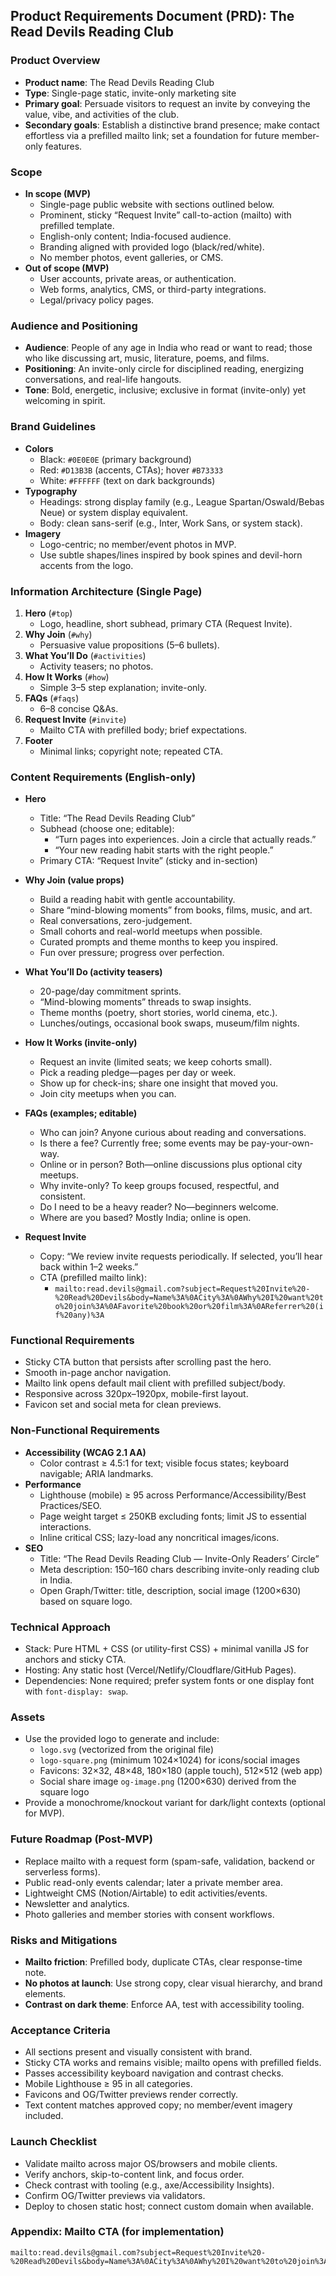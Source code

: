 ## Product Requirements Document (PRD): The Read Devils Reading Club

### Product Overview
- **Product name**: The Read Devils Reading Club
- **Type**: Single-page static, invite-only marketing site
- **Primary goal**: Persuade visitors to request an invite by conveying the value, vibe, and activities of the club.
- **Secondary goals**: Establish a distinctive brand presence; make contact effortless via a prefilled mailto link; set a foundation for future member-only features.

### Scope
- **In scope (MVP)**
  - Single-page public website with sections outlined below.
  - Prominent, sticky “Request Invite” call-to-action (mailto) with prefilled template.
  - English-only content; India-focused audience.
  - Branding aligned with provided logo (black/red/white).
  - No member photos, event galleries, or CMS.
- **Out of scope (MVP)**
  - User accounts, private areas, or authentication.
  - Web forms, analytics, CMS, or third-party integrations.
  - Legal/privacy policy pages.

### Audience and Positioning
- **Audience**: People of any age in India who read or want to read; those who like discussing art, music, literature, poems, and films.
- **Positioning**: An invite-only circle for disciplined reading, energizing conversations, and real-life hangouts.
- **Tone**: Bold, energetic, inclusive; exclusive in format (invite-only) yet welcoming in spirit.

### Brand Guidelines
- **Colors**
  - Black: `#0E0E0E` (primary background)
  - Red: `#D13B3B` (accents, CTAs); hover `#B73333`
  - White: `#FFFFFF` (text on dark backgrounds)
- **Typography**
  - Headings: strong display family (e.g., League Spartan/Oswald/Bebas Neue) or system display equivalent.
  - Body: clean sans-serif (e.g., Inter, Work Sans, or system stack).
- **Imagery**
  - Logo-centric; no member/event photos in MVP.
  - Use subtle shapes/lines inspired by book spines and devil-horn accents from the logo.

### Information Architecture (Single Page)
1. **Hero** (`#top`)
   - Logo, headline, short subhead, primary CTA (Request Invite).
2. **Why Join** (`#why`)
   - Persuasive value propositions (5–6 bullets).
3. **What You’ll Do** (`#activities`)
   - Activity teasers; no photos.
4. **How It Works** (`#how`)
   - Simple 3–5 step explanation; invite-only.
5. **FAQs** (`#faqs`)
   - 6–8 concise Q&As.
6. **Request Invite** (`#invite`)
   - Mailto CTA with prefilled body; brief expectations.
7. **Footer**
   - Minimal links; copyright note; repeated CTA.

### Content Requirements (English-only)
- **Hero**
  - Title: “The Read Devils Reading Club”
  - Subhead (choose one; editable):
    - “Turn pages into experiences. Join a circle that actually reads.”
    - “Your new reading habit starts with the right people.”
  - Primary CTA: “Request Invite” (sticky and in-section)

- **Why Join (value props)**
  - Build a reading habit with gentle accountability.
  - Share “mind-blowing moments” from books, films, music, and art.
  - Real conversations, zero-judgement.
  - Small cohorts and real-world meetups when possible.
  - Curated prompts and theme months to keep you inspired.
  - Fun over pressure; progress over perfection.

- **What You’ll Do (activity teasers)**
  - 20-page/day commitment sprints.
  - “Mind-blowing moments” threads to swap insights.
  - Theme months (poetry, short stories, world cinema, etc.).
  - Lunches/outings, occasional book swaps, museum/film nights.

- **How It Works (invite-only)**
  - Request an invite (limited seats; we keep cohorts small).
  - Pick a reading pledge—pages per day or week.
  - Show up for check-ins; share one insight that moved you.
  - Join city meetups when you can.

- **FAQs (examples; editable)**
  - Who can join? Anyone curious about reading and conversations.
  - Is there a fee? Currently free; some events may be pay-your-own-way.
  - Online or in person? Both—online discussions plus optional city meetups.
  - Why invite-only? To keep groups focused, respectful, and consistent.
  - Do I need to be a heavy reader? No—beginners welcome.
  - Where are you based? Mostly India; online is open.

- **Request Invite**
  - Copy: “We review invite requests periodically. If selected, you’ll hear back within 1–2 weeks.”
  - CTA (prefilled mailto link):
    - `mailto:read.devils@gmail.com?subject=Request%20Invite%20-%20Read%20Devils&body=Name%3A%0ACity%3A%0AWhy%20I%20want%20to%20join%3A%0AFavorite%20book%20or%20film%3A%0AReferrer%20(if%20any)%3A`

### Functional Requirements
- Sticky CTA button that persists after scrolling past the hero.
- Smooth in-page anchor navigation.
- Mailto link opens default mail client with prefilled subject/body.
- Responsive across 320px–1920px, mobile-first layout.
- Favicon set and social meta for clean previews.

### Non-Functional Requirements
- **Accessibility (WCAG 2.1 AA)**
  - Color contrast ≥ 4.5:1 for text; visible focus states; keyboard navigable; ARIA landmarks.
- **Performance**
  - Lighthouse (mobile) ≥ 95 across Performance/Accessibility/Best Practices/SEO.
  - Page weight target ≤ 250KB excluding fonts; limit JS to essential interactions.
  - Inline critical CSS; lazy-load any noncritical images/icons.
- **SEO**
  - Title: “The Read Devils Reading Club — Invite-Only Readers’ Circle”
  - Meta description: 150–160 chars describing invite-only reading club in India.
  - Open Graph/Twitter: title, description, social image (1200×630) based on square logo.

### Technical Approach
- Stack: Pure HTML + CSS (or utility-first CSS) + minimal vanilla JS for anchors and sticky CTA.
- Hosting: Any static host (Vercel/Netlify/Cloudflare/GitHub Pages).
- Dependencies: None required; prefer system fonts or one display font with `font-display: swap`.

### Assets
- Use the provided logo to generate and include:
  - `logo.svg` (vectorized from the original file)
  - `logo-square.png` (minimum 1024×1024) for icons/social images
  - Favicons: 32×32, 48×48, 180×180 (apple touch), 512×512 (web app)
  - Social share image `og-image.png` (1200×630) derived from the square logo
- Provide a monochrome/knockout variant for dark/light contexts (optional for MVP).

### Future Roadmap (Post-MVP)
- Replace mailto with a request form (spam-safe, validation, backend or serverless forms).
- Public read-only events calendar; later a private member area.
- Lightweight CMS (Notion/Airtable) to edit activities/events.
- Newsletter and analytics.
- Photo galleries and member stories with consent workflows.

### Risks and Mitigations
- **Mailto friction**: Prefilled body, duplicate CTAs, clear response-time note.
- **No photos at launch**: Use strong copy, clear visual hierarchy, and brand elements.
- **Contrast on dark theme**: Enforce AA, test with accessibility tooling.

### Acceptance Criteria
- All sections present and visually consistent with brand.
- Sticky CTA works and remains visible; mailto opens with prefilled fields.
- Passes accessibility keyboard navigation and contrast checks.
- Mobile Lighthouse ≥ 95 in all categories.
- Favicons and OG/Twitter previews render correctly.
- Text content matches approved copy; no member/event imagery included.

### Launch Checklist
- Validate mailto across major OS/browsers and mobile clients.
- Verify anchors, skip-to-content link, and focus order.
- Check contrast with tooling (e.g., axe/Accessibility Insights).
- Confirm OG/Twitter previews via validators.
- Deploy to chosen static host; connect custom domain when available.

### Appendix: Mailto CTA (for implementation)
```
mailto:read.devils@gmail.com?subject=Request%20Invite%20-%20Read%20Devils&body=Name%3A%0ACity%3A%0AWhy%20I%20want%20to%20join%3A%0AFavorite%20book%20or%20film%3A%0AReferrer%20(if%20any)%3A
```


